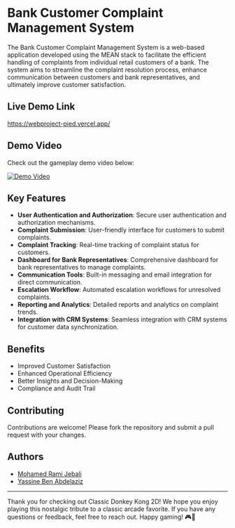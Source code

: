 # Bank Customer Complaint Management System

The Bank Customer Complaint Management System is a web-based application developed using the MEAN stack to facilitate the efficient handling of complaints from individual retail customers of a bank. The system aims to streamline the complaint resolution process, enhance communication between customers and bank representatives, and ultimately improve customer satisfaction.

## Live Demo Link

https://webproject-pied.vercel.app/

## Demo Video

Check out the gameplay demo video below:

[![Demo Video](demo_thumbnail.png)](https://github.com/jebalirami7/mesa-verde-bank/assets/138411253/681f612f-4bc0-4ca6-bb59-453c9052bb12)

## Key Features

- **User Authentication and Authorization**: Secure user authentication and authorization mechanisms.
- **Complaint Submission**: User-friendly interface for customers to submit complaints.
- **Complaint Tracking**: Real-time tracking of complaint status for customers.
- **Dashboard for Bank Representatives**: Comprehensive dashboard for bank representatives to manage complaints.
- **Communication Tools**: Built-in messaging and email integration for direct communication.
- **Escalation Workflow**: Automated escalation workflows for unresolved complaints.
- **Reporting and Analytics**: Detailed reports and analytics on complaint trends.
- **Integration with CRM Systems**: Seamless integration with CRM systems for customer data synchronization.

## Benefits

- Improved Customer Satisfaction
- Enhanced Operational Efficiency
- Better Insights and Decision-Making
- Compliance and Audit Trail

## Contributing

Contributions are welcome! Please fork the repository and submit a pull request with your changes.

## Authors

- [Mohamed Rami Jebali](https://github.com/jebalirami7)
- [Yassine Ben Abdelaziz](https://github.com/YassineBenAbdelaziz)


---

Thank you for checking out Classic Donkey Kong 2D! We hope you enjoy playing this nostalgic tribute to a classic arcade favorite. If you have any questions or feedback, feel free to reach out. Happy gaming! 🎮🍌
